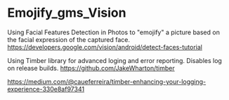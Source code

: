 # Emojify_gms_Vision

Using Facial Features Detection in Photos to "emojify" a picture based on the facial expression of the captured face.
https://developers.google.com/vision/android/detect-faces-tutorial

Using Timber library for advanced loging and error reporting.
Disables log on release builds.
https://github.com/JakeWharton/timber

https://medium.com/@caueferreira/timber-enhancing-your-logging-experience-330e8af97341
